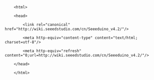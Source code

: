 <!DOCTYPE html>
        <html>
        <head>
            <link rel="canonical" href="http://wiki.seeedstudio.com/cn/Seeeduino_v4.2/"/>
            <meta http-equiv="content-type" content="text/html; charset=utf-8"/>
            <meta http-equiv="refresh" content="0;url=http://wiki.seeedstudio.com/cn/Seeeduino_v4.2/"/>
        </head>
        </html>